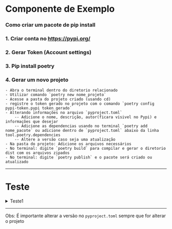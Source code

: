 # Componente de Exemplo

### Como criar um pacote de pip install

### 1. Criar conta no https://pypi.org/

### 2. Gerar Token (Account settings)

### 3. Pip install poetry

### 4. Gerar um novo projeto
    - Abra o terminal dentro do diretorio relacionado
    - Utilizar comando `poetry new nome_projeto`
    - Acesse a pasta do projeto criado (usando cd)
    - registre o token gerado no projeto com o comando `poetry config pypi-token.pypi token_gerado`
    - Alterando informações no arquivo `pyproject.toml`
        -- Adicione o nome, descrição, autor(ficara visivel no Pypi) e informações que desejar
        -- Adicione as dependencias usando no terminal `poetry add nome_pacote` ou adicione dentro de `pyproject.toml` abaixo da linha tool.poetry.dependencies
        -- Altere a versão caso seja uma atualização
    - Na pasta do projeto: Adicione os arquivos necessários
    - No terminal: digite `poetry build` para compilar e gerar o diretorio dist com os arquivos zipados
    - No terminal: digite `poetry publish` e o pacote será criado ou atualizado

___
# Teste
<details>
  <summary>Teste1</summary>
  <p>TTeste de Documentação</p>
</details>

___

Obs: É importante alterar a versão no `pyproject.toml` sempre que for alterar o projeto

